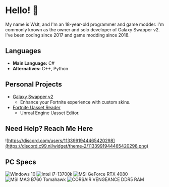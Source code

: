 # Hello! 👋
My name is Wslt, and I'm an 18-year-old programmer and game modder. I'm commonly known as the owner and solo developer of Galaxy Swapper v2. I've been coding since 2017 and game modding since 2018.

## Languages
- **Main Language:** C#
- **Alternatives:** C++, Python

## Personal Projects
- [Galaxy Swapper v2](https://github.com/GalaxySwapperOfficial/Galaxy-Swapper-v2)
    - Enhance your Fortnite experience with custom skins.
- [Fortnite Uasset Reader](https://github.com/CodeWslt/Fortnite-Uasset-Reader)
    - Unreal Engine Uasset Editor.

## Need Help? Reach Me Here
![https://discord.com/users/1133991944465420298](https://discord.c99.nl/widget/theme-2/1133991944465420298.png)

## PC Specs
![Windows 10](https://img.shields.io/badge/Windows-10_Pro-blue?logo=windows10)
![Intel i7-13700k](https://img.shields.io/badge/Intel-i7%2013700k-blue?logo=intel)
![MSI GeForce RTX 4080](https://img.shields.io/badge/MSI-GeForce%20RTX%204080-blue?logo=nvidi)
![MSI MAG B760 Tomahawk](https://img.shields.io/badge/MSI-MAG%20B760%20Tomahawk-blue?logo=msi)
![CORSAIR VENGEANCE DDR5 RAM](https://img.shields.io/badge/CORSAIR-VENGEANCE%20DDR5%20RAM%2032GB%20(2x16GB)%206000MHz-blue?logo=corsair)
